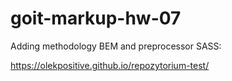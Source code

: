 # goit-markup-hw-07

Adding methodology BEM and preprocessor SASS:

https://olekpositive.github.io/repozytorium-test/

